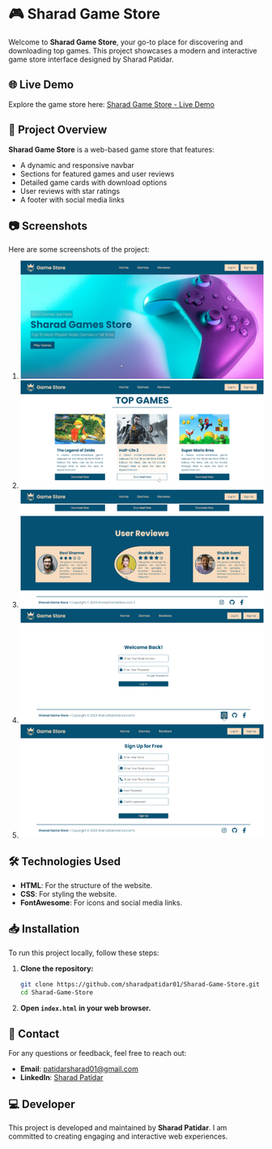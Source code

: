 # 🎮 Sharad Game Store

Welcome to **Sharad Game Store**, your go-to place for discovering and downloading top games. This project showcases a modern and interactive game store interface designed by Sharad Patidar.

## 🌐 Live Demo

Explore the game store here: [Sharad Game Store - Live Demo](https://sharadpatidar01.github.io/Sharad-Game-Store/)

## 📂 Project Overview

**Sharad Game Store** is a web-based game store that features:

- A dynamic and responsive navbar
- Sections for featured games and user reviews
- Detailed game cards with download options
- User reviews with star ratings
- A footer with social media links

## 📷 Screenshots

Here are some screenshots of the project:

1. ![Screenshot 1](https://github.com/sharadpatidar01/Sharad-Game-Store/blob/main/images/Screenshot_1.png)
2. ![Screenshot 2](https://github.com/sharadpatidar01/Sharad-Game-Store/blob/main/images/Screenshot_2.png)
3. ![Screenshot 3](https://github.com/sharadpatidar01/Sharad-Game-Store/blob/main/images/Screenshot_3.png)
4. ![Screenshot 4](https://github.com/sharadpatidar01/Sharad-Game-Store/blob/main/images/Screenshot_4.png)
5. ![Screenshot 5](https://github.com/sharadpatidar01/Sharad-Game-Store/blob/main/images/Screenshot_5.png)

## 🛠️ Technologies Used

- **HTML**: For the structure of the website.
- **CSS**: For styling the website.
- **FontAwesome**: For icons and social media links.

## 📥 Installation

To run this project locally, follow these steps:

1. **Clone the repository:**

   ```bash
   git clone https://github.com/sharadpatidar01/Sharad-Game-Store.git
   cd Sharad-Game-Store
   ```

2. **Open `index.html` in your web browser.**

## 📧 Contact

For any questions or feedback, feel free to reach out:

- **Email**: [patidarsharad01@gmail.com](mailto:patidarsharad01@gmail.com)
- **LinkedIn**: [Sharad Patidar](https://www.linkedin.com/in/sharadpatidar/)

## 💻 Developer

This project is developed and maintained by **Sharad Patidar**. I am committed to creating engaging and interactive web experiences.
